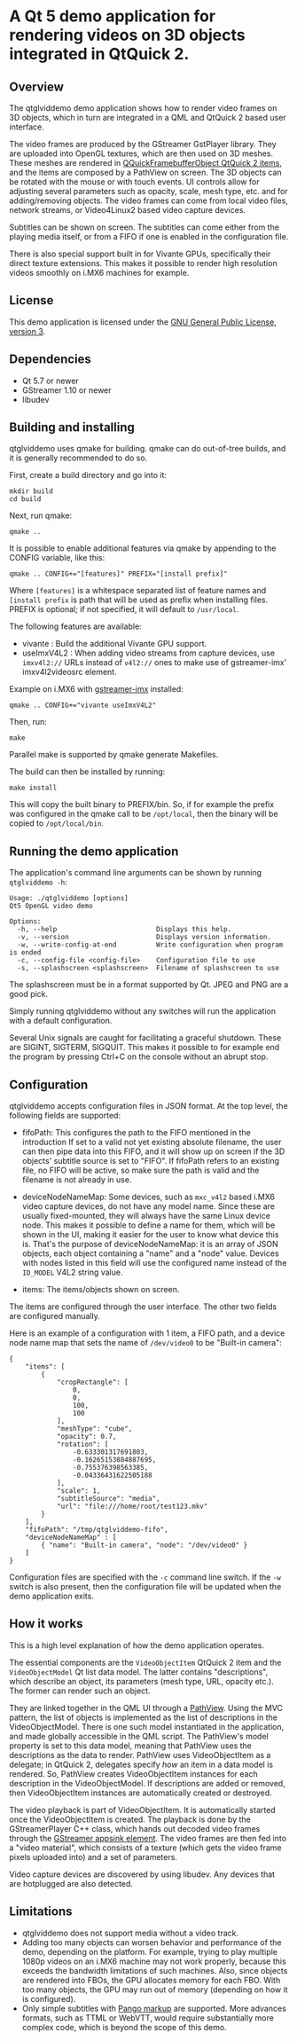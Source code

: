 A Qt 5 demo application for rendering videos on 3D objects integrated in QtQuick 2.
===================================================================================


Overview
--------

The qtglviddemo demo application shows how to render video frames on 3D objects,
which in turn are integrated in a QML and QtQuick 2 based user interface.

The video frames are produced by the GStreamer GstPlayer library. They are uploaded
into OpenGL textures, which are then used on 3D meshes. These meshes are rendered
in [QQuickFramebufferObject QtQuick 2 items](https://doc.qt.io/qt-5/qquickframebufferobject.html),
and the items are composed by a PathView on screen. The 3D objects can be rotated
with the mouse or with touch events. UI controls allow for adjusting several parameters
such as opacity, scale, mesh type, etc. and for adding/removing objects. The video
frames can come from local video files, network streams, or Video4Linux2 based
video capture devices.

Subtitles can be shown on screen. The subtitles can come either from the playing media
itself, or from a FIFO if one is enabled in the configuration file.

There is also special support built in for Vivante GPUs, specifically their direct
texture extensions. This makes it possible to render high resolution videos smoothly
on i.MX6 machines for example.


License
-------

This demo application is licensed under the [GNU General Public License, version 3](https://www.gnu.org/licenses/gpl-3.0.html).


Dependencies
------------

* Qt 5.7 or newer
* GStreamer 1.10 or newer
* libudev


Building and installing
-----------------------

qtglviddemo uses qmake for building. qmake can do out-of-tree builds, and it is
generally recommended to do so.

First, create a build directory and go into it:

    mkdir build
    cd build

Next, run qmake:

    qmake ..

It is possible to enable additional features via qmake by appending to the CONFIG
variable, like this:

    qmake .. CONFIG+="[features]" PREFIX="[install prefix]"

Where `[features]` is a whitespace separated list of feature names and
`[install prefix` is path that will be used as prefix when installing files.
PREFIX is optional; if not specified, it will default to `/usr/local`.

The following features are available:

* vivante : Build the additional Vivante GPU support.
* useImxV4L2 : When adding video streams from capture devices, use `imxv4l2://`
  URLs instead of `v4l2://` ones to make use of gstreamer-imx' imxv4l2videosrc
  element.

Example on i.MX6 with [gstreamer-imx](https://github.com/Freescale/gstreamer-imx) installed:

    qmake .. CONFIG+="vivante useImxV4L2"

Then, run:

    make

Parallel make is supported by qmake generate Makefiles.

The build can then be installed by running:

    make install

This will copy the built binary to PREFIX/bin. So, if for example the prefix
was configured in the qmake call to be `/opt/local`, then the binary will be
copied to `/opt/local/bin`.


Running the demo application
----------------------------

The application's command line arguments can be shown by running `qtglviddemo -h`:

    Usage: ./qtglviddemo [options]
    Qt5 OpenGL video demo

    Options:
      -h, --help                         Displays this help.
      -v, --version                      Displays version information.
      -w, --write-config-at-end          Write configuration when program is ended
      -c, --config-file <config-file>    Configuration file to use
      -s, --splashscreen <splashscreen>  Filename of splashscreen to use

The splashscreen must be in a format supported by Qt. JPEG and PNG are a good pick.

Simply running qtglviddemo without any switches will run the application with
a default configuration.

Several Unix signals are caught for facilitating a graceful shutdown. These are
SIGINT, SIGTERM, SIGQUIT. This makes it possible to for example end the program
by pressing Ctrl+C on the console without an abrupt stop.


Configuration
-------------

qtglviddemo accepts configuration files in JSON format. At the top level,
the following fields are supported:

* fifoPath: This configures the path to the FIFO mentioned in the introduction
  If set to a valid not yet existing absolute filename, the user can then pipe
  data into this FIFO, and it will show up on screen if the 3D objects' subtitle
  source is set to "FIFO". If fifoPath refers to an existing file, no FIFO will
  be active, so make sure the path is valid and the filename is not already in use.

* deviceNodeNameMap: Some devices, such as `mxc_v4l2` based i.MX6 video capture
  devices, do not have any model name. Since these are usually fixed-mounted,
  they will always have the same Linux device node. This makes it possible to
  define a name for them, which will be shown in the UI, making it easier for
  the user to know what device this is. That's the purpose of deviceNodeNameMap:
  it is an array of JSON objects, each object containing a "name" and a "node"
  value. Devices with nodes listed in this field will use the configured name
  instead of the `ID_MODEL` V4L2 string value.

* items: The items/objects shown on screen.

The items are configured through the user interface. The other two fields are
configured manually.

Here is an example of a configuration with 1 item, a FIFO path, and a device
node name map that sets the name of `/dev/video0` to be "Built-in camera":

    {
        "items": [
            {
                "cropRectangle": [
                    0,
                    0,
                    100,
                    100
                ],
                "meshType": "cube",
                "opacity": 0.7,
                "rotation": [
                    -0.633301317691803,
                    -0.16265153884887695,
                    -0.755376398563385,
                    -0.04336431622505188
                ],
                "scale": 1,
                "subtitleSource": "media",
                "url": "file:///home/root/test123.mkv"
            }
        ],
        "fifoPath": "/tmp/qtglviddemo-fifo",
        "deviceNodeNameMap" : [
            { "name": "Built-in camera", "node": "/dev/video0" }
        ]
    }

Configuration files are specified with the `-c` command line switch. If the
`-w` switch is also present, then the configuration file will be updated
when the demo application exits.


How it works
------------

This is a high level explanation of how the demo application operates.

The essential components are the `VideoObjectItem` QtQuick 2 item and the
`VideoObjectModel` Qt list data model. The latter contains "descriptions",
which describe an object, its parameters (mesh type, URL, opacity etc.).
The former can render such an object.

They are linked together in the QML UI through a [PathView](http://doc.qt.io/qt-5/qml-qtquick-pathview.html).
Using the MVC pattern, the list of objects is implemented as the list of
descriptions in the VideoObjectModel. There is one such model instantiated
in the application, and made globally accessible in the QML script.
The PathView's model property is set to this data model, meaning that
PathView uses the descriptions as the data to render. PathView uses
VideoObjectItem as a delegate; in QtQuick 2, delegates specify *how*
an item in a data model is rendered. So, PathView creates VideoObjectItem
instances for each description in the VideoObjectModel. If descriptions
are added or removed, then VideoObjectItem instances are automatically
created or destroyed.

The video playback is part of VideoObjectItem. It is automatically started
once the VideoObjectItem is created. The playback is done by the
GStreamerPlayer C++ class, which hands out decoded video frames through
the [GStreamer appsink element](https://gstreamer.freedesktop.org/data/doc/gstreamer/head/gst-plugins-base-libs/html/gst-plugins-base-libs-appsink.html).
The video frames are then fed into a "video material", which consists of
a texture (which gets the video frame pixels uploaded into) and a set
of parameters.

Video capture devices are discovered by using libudev. Any devices that
are hotplugged are also detected.


Limitations
-----------

* qtglviddemo does not support media without a video track.
* Adding too many objects can worsen behavior and performance of the
  demo, depending on the platform. For example, trying to play multiple
  1080p videos on an i.MX6 machine may not work properly, because this
  exceeds the bandwidth limitations of such machines. Also, since objects
  are rendered into FBOs, the GPU allocates memory for each FBO. With
  too many objects, the GPU may run out of memory (depending on how it
  is configured).
* Only simple subtitles with [Pango markup](https://developer.gnome.org/pango/stable/PangoMarkupFormat.html)
  are supported. More advances formats, such as TTML or WebVTT, would require
  substantially more complex code, which is beyond the scope of this demo.
